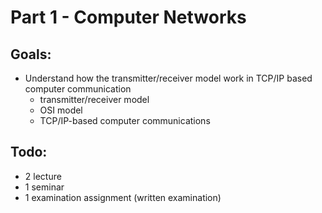 # Part 1 - Computer Networks
## Goals:
* Understand how the transmitter/receiver model work in TCP/IP based computer communication
  * transmitter/receiver model
  * OSI model
  * TCP/IP-based computer communications

## Todo:
* 2 lecture
* 1 seminar
* 1 examination assignment (written examination)
